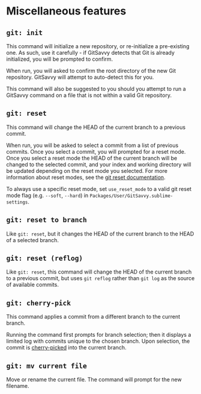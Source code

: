 # Miscellaneous features

## `git: init`

This command will initialize a new repository, or re-initialize a pre-existing one.  As such, use it carefully - if GitSavvy detects that Git is already initialized, you will be prompted to confirm.

When run, you will asked to confirm the root directory of the new Git repository.  GitSavvy will attempt to auto-detect this for you.

This command will also be suggested to you should you attempt to run a GitSavvy command on a file that is not within a valid Git repository.

## `git: reset`

This command will change the HEAD of the current branch to a previous commit.

When run, you will be asked to select a commit from a list of previous commits. Once you select a commit, you will prompted for a reset mode. Once you select a reset mode the HEAD of the current branch will be changed to the selected commit, and your index and working directory will be updated depending on the reset mode you selected. For more information about reset modes, see the [git reset documentation](https://git-scm.com/docs/git-reset).

To always use a specific reset mode, set `use_reset_mode` to a valid git reset mode flag (e.g. `--soft`, `--hard`) in `Packages/User/GitSavvy.sublime-settings`.

## `git: reset to branch`

Like `git: reset`, but it changes the HEAD of the current branch to the HEAD of a selected branch.

## `git: reset (reflog)`

Like `git: reset`, this command will change the HEAD of the current branch to a previous commit, but uses `git reflog` rather than `git log` as the source of available commits.

## `git: cherry-pick`

This command applies a commit from a different branch to the current branch.

Running the command first prompts for branch selection; then it displays a limited log with commits unique to the chosen branch. Upon selection, the commit is [cherry-picked][1] into the current branch.

[1]: https://git-scm.com/docs/git-cherry-pick

## `git: mv current file`

Move or rename the current file.  The command will prompt for the new filename.
